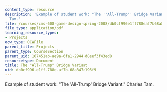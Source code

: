 ```yaml
---
content_type: resource
description: 'Example of student work: "The ''All-Trump'' Bridge Variant." Charles
  Tam.'
file: /courses/cms-608-game-design-spring-2008/db0cf996e1ff788eaf7b68a847c196f9_tam2.pdf
file_type: application/pdf
learning_resource_types:
- Projects
ocw_type: OCWFile
parent_title: Projects
parent_type: CourseSection
parent_uid: 167451ab-ae9a-6fa1-2944-d8eef3f43ed8
resourcetype: Document
title: The "All-Trump" Bridge Variant
uid: db0cf996-e1ff-788e-af7b-68a847c196f9
---
```

Example of student work: "The 'All-Trump' Bridge Variant." Charles Tam.

